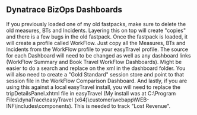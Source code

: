 ## Dynatrace BizOps Dashboards

If you previously loaded one of my old fastpacks, make sure to delete the old measures, BTs and Incidents. Layering this on top will create "copies" and there is a few bugs in the old fastpack. Once the fastpack is loaded, it will create a profile called WorkFlow. Just copy all the Measures, BTs and Incidents from the WorkFlow profile to your easyTravel profile. The source for each Dashboard will need to be changed as well as any dashboard links (WorkFlow Summary and Book Travel WorkFlow Dashboards). Might be easier to do a search and replace on the xml in the dashboard folder. You will also need to create a "Gold Standard" session store and point to that session file in the WorkFlow Comparison Dashboard. And lastly, if you are using this against a local easyTravel install, you will need to replace the tripDetailsPanel.xhtml file in easyTravel (My install was at C:\Program Files\dynaTrace\easyTravel (x64)\customer\webapp\WEB-INF\includes\components). This is needed to track "Lost Revenue".